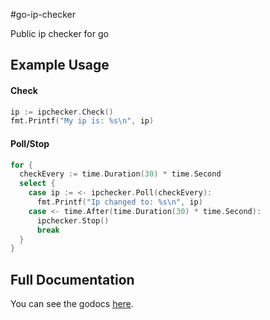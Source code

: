 #go-ip-checker

Public ip checker for go

## Example Usage

#### Check

```go
ip := ipchecker.Check()
fmt.Printf("My ip is: %s\n", ip)
```

#### Poll/Stop

```go
for {
  checkEvery := time.Duration(30) * time.Second
  select {
    case ip := <- ipchecker.Poll(checkEvery):
      fmt.Printf("Ip changed to: %s\n", ip)
    case <- time.After(time.Duration(30) * time.Second):
      ipchecker.Stop()
      break
  }
}
```

## Full Documentation

You can see the godocs
[here](http://godoc.org/github.com/rschmukler/go-ip-checker).
